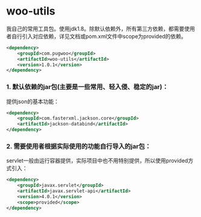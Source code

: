 # woo-utils
我自己的常用工具包。使用jdk1.8。除默认依赖外，所有第三方依赖，都需要使用者自行引入对应依赖，详见文档或pom.xml文件中scope为provided的依赖。

```xml
<dependency>
    <groupId>com.pugwoo</groupId>
    <artifactId>woo-utils</artifactId>
    <version>1.0.1</version>
</dependency>
```

### 1. 默认依赖的jar包(主要是一些常用、轻入侵、稳定的jar)：

提供json的基本功能：

```xml
<dependency>
    <groupId>com.fasterxml.jackson.core</groupId>
    <artifactId>jackson-databind</artifactId>
</dependency>
```

### 2. 需要使用者根据实际使用的功能自行导入的jar包：

servlet一般由运行容器提供，实际项目中也不用特别提供，所以使用provided方式引入：

```xml
<dependency>
    <groupId>javax.servlet</groupId>
    <artifactId>javax.servlet-api</artifactId>
    <version>4.0.1</version>
    <scope>provided</scope>
</dependency>
```
